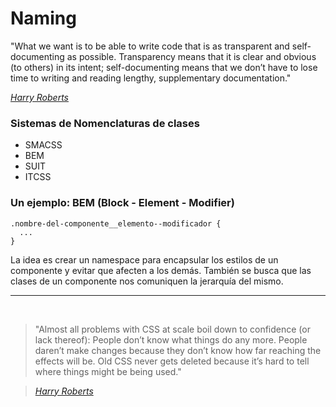 # Naming

"What we want is to be able to write code that is as transparent and self-documenting as possible. Transparency means that it is clear and obvious (to others) in its intent; self-documenting means that we don’t have to lose time to writing and reading lengthy, supplementary documentation."

[_Harry Roberts_](http://csswizardry.com/2015/03/more-transparent-ui-code-with-namespaces/)

### Sistemas de Nomenclaturas de clases

- SMACSS
- BEM
- SUIT
- ITCSS


### Un ejemplo: BEM (Block - Element - Modifier)

```
.nombre-del-componente__elemento--modificador {
  ...
}
```

La idea es crear un namespace para encapsular los estilos de un componente y evitar que afecten a los demás.
También se busca que las clases de un componente nos comuniquen la jerarquía del mismo.

---

&nbsp;

> "Almost all problems with CSS at scale boil down to confidence (or lack thereof): People don’t know what things do any more. People daren’t make changes because they don’t know how far reaching the effects will be. Old CSS never gets deleted because it’s hard to tell where things might be being used."

>[_Harry Roberts_](http://csswizardry.com/2015/03/more-transparent-ui-code-with-namespaces/)
